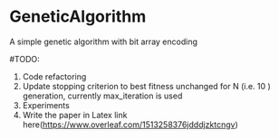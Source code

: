 # GeneticAlgorithm
A simple genetic algorithm with bit array encoding

#TODO:
1) Code refactoring 
2) Update stopping criterion to best fitness unchanged for N (i.e. 10 ) generation, currently max_iteration is used
3) Experiments
4) Write the paper in Latex link here(https://www.overleaf.com/1513258376jdddjzktcngv)